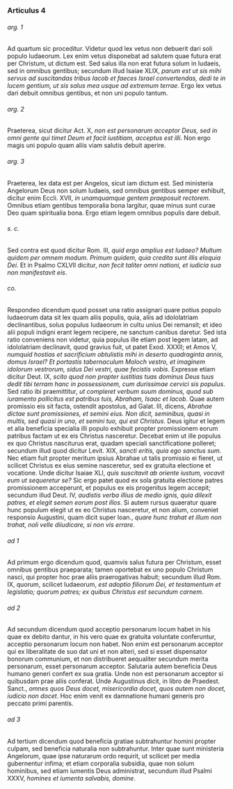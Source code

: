 ### Articulus 4

###### arg. 1
Ad quartum sic proceditur. Videtur quod lex vetus non debuerit dari soli populo Iudaeorum. Lex enim vetus disponebat ad salutem quae futura erat per Christum, ut dictum est. Sed salus illa non erat futura solum in Iudaeis, sed in omnibus gentibus; secundum illud Isaiae XLIX, *parum est ut sis mihi servus ad suscitandas tribus Iacob et faeces Israel convertendas, dedi te in lucem gentium, ut sis salus mea usque ad extremum terrae*. Ergo lex vetus dari debuit omnibus gentibus, et non uni populo tantum.

###### arg. 2
Praeterea, sicut dicitur Act. X, *non est personarum acceptor Deus, sed in omni gente qui timet Deum et facit iustitiam, acceptus est illi*. Non ergo magis uni populo quam aliis viam salutis debuit aperire.

###### arg. 3
Praeterea, lex data est per Angelos, sicut iam dictum est. Sed ministeria Angelorum Deus non solum Iudaeis, sed omnibus gentibus semper exhibuit, dicitur enim Eccli. XVII, *in unamquamque gentem praeposuit rectorem*. Omnibus etiam gentibus temporalia bona largitur, quae minus sunt curae Deo quam spiritualia bona. Ergo etiam legem omnibus populis dare debuit.

###### s. c.
Sed contra est quod dicitur Rom. III, *quid ergo amplius est Iudaeo? Multum quidem per omnem modum. Primum quidem, quia credita sunt illis eloquia Dei*. Et in Psalmo CXLVII dicitur, *non fecit taliter omni nationi, et iudicia sua non manifestavit eis*.

###### co.
Respondeo dicendum quod posset una ratio assignari quare potius populo Iudaeorum data sit lex quam aliis populis, quia, aliis ad idololatriam declinantibus, solus populus Iudaeorum in cultu unius Dei remansit; et ideo alii populi indigni erant legem recipere, ne sanctum canibus daretur. Sed ista ratio conveniens non videtur, quia populus ille etiam post legem latam, ad idololatriam declinavit, quod gravius fuit, ut patet Exod. XXXII; et Amos V, *numquid hostias et sacrificium obtulistis mihi in deserto quadraginta annis, domus Israel? Et portastis tabernaculum Moloch vestro, et imaginem idolorum vestrorum, sidus Dei vestri, quae fecistis vobis*. Expresse etiam dicitur Deut. IX, *scito quod non propter iustitias tuas dominus Deus tuus dedit tibi terram hanc in possessionem, cum durissimae cervici sis populus*. Sed ratio ibi praemittitur, *ut compleret verbum suum dominus, quod sub iuramento pollicitus est patribus tuis, Abraham, Isaac et Iacob*. Quae autem promissio eis sit facta, ostendit apostolus, ad Galat. III, dicens, *Abrahae dictae sunt promissiones, et semini eius. Non dicit, seminibus, quasi in multis, sed quasi in uno, et semini tuo, qui est Christus*. Deus igitur et legem et alia beneficia specialia illi populo exhibuit propter promissionem eorum patribus factam ut ex eis Christus nasceretur. Decebat enim ut ille populus ex quo Christus nasciturus erat, quadam speciali sanctificatione polleret; secundum illud quod dicitur Levit. XIX, *sancti eritis, quia ego sanctus sum*. Nec etiam fuit propter meritum ipsius Abrahae ut talis promissio ei fieret, ut scilicet Christus ex eius semine nasceretur, sed ex gratuita electione et vocatione. Unde dicitur Isaiae XLI, *quis suscitavit ab oriente iustum, vocavit eum ut sequeretur se?* Sic ergo patet quod ex sola gratuita electione patres promissionem acceperunt, et populus ex eis progenitus legem accepit; secundum illud Deut. IV, *audistis verba illius de medio ignis, quia dilexit patres, et elegit semen eorum post illos*. Si autem rursus quaeratur quare hunc populum elegit ut ex eo Christus nasceretur, et non alium, conveniet responsio Augustini, quam dicit super Ioan., *quare hunc trahat et illum non trahat, noli velle diiudicare, si non vis errare*.

###### ad 1
Ad primum ergo dicendum quod, quamvis salus futura per Christum, esset omnibus gentibus praeparata; tamen oportebat ex uno populo Christum nasci, qui propter hoc prae aliis praerogativas habuit; secundum illud Rom. IX, quorum, scilicet Iudaeorum, *est adoptio filiorum Dei, et testamentum et legislatio; quorum patres; ex quibus Christus est secundum carnem*.

###### ad 2
Ad secundum dicendum quod acceptio personarum locum habet in his quae ex debito dantur, in his vero quae ex gratuita voluntate conferuntur, acceptio personarum locum non habet. Non enim est personarum acceptor qui ex liberalitate de suo dat uni et non alteri, sed si esset dispensator bonorum communium, et non distribueret aequaliter secundum merita personarum, esset personarum acceptor. Salutaria autem beneficia Deus humano generi confert ex sua gratia. Unde non est personarum acceptor si quibusdam prae aliis conferat. Unde Augustinus dicit, in libro de Praedest. Sanct., *omnes quos Deus docet, misericordia docet, quos autem non docet, iudicio non docet*. Hoc enim venit ex damnatione humani generis pro peccato primi parentis.

###### ad 3
Ad tertium dicendum quod beneficia gratiae subtrahuntur homini propter culpam, sed beneficia naturalia non subtrahuntur. Inter quae sunt ministeria Angelorum, quae ipse naturarum ordo requirit, ut scilicet per media gubernentur infima; et etiam corporalia subsidia, quae non solum hominibus, sed etiam iumentis Deus administrat, secundum illud Psalmi XXXV, *homines et iumenta salvabis, domine*.

